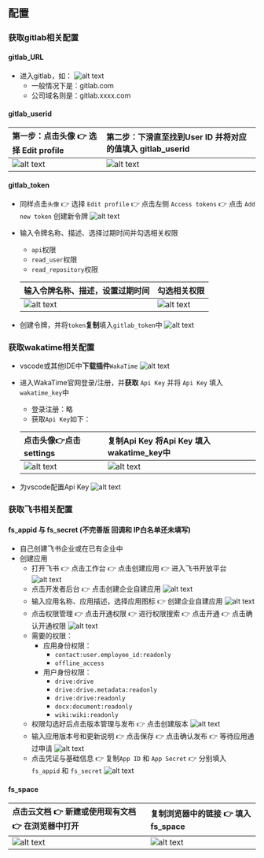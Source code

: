 ## 配置
### 获取gitlab相关配置
#### gitlab_URL
- 进入gitlab，如：
![alt text](image.png)
    - 一般情况下是：gitlab.com
    - 公司域名则是：gitlab.xxxx.com
#### gitlab_userid
|  第一步：点击头像 👉 选择 Edit profile  |第二步：下滑直至找到User ID 并将对应的值填入 gitlab_userid   |
| :- | :- | 
| ![alt text](image-1.png) |  ![alt text](image-2.png)  |


#### gitlab_token
- 同样点击`头像` 👉 选择 `Edit profile` 👉 点击左侧 `Access tokens` 👉 点击 `Add new token` 创建新令牌
![alt text](image-3.png)
- 输入令牌名称、描述、选择过期时间并勾选相关权限
    - `api`权限
    - `read_user`权限
    - `read_repository`权限

    |  输入令牌名称、描述，设置过期时间 |勾选相关权限  |
    | :- | :- | 
    | ![alt text](image-4.png) |  ![alt text](image-5.png)  |

- 创建令牌，并将`token`**复制**填入`gitlab_token`中
![alt text](image-6.png)

### 获取wakatime相关配置
- vscode或其他IDE中**下载插件**`WakaTime`
![alt text](image-7.png)

- 进入WakaTime官网登录/注册，并**获取** `Api Key` 并将 `Api Key` 填入 `wakatime_key`中
    - 登录注册：略
    - 获取`Api Key`如下：

    |  点击头像👉点击settings |复制Api Key 将Api Key 填入 wakatime_key中 |
    | :- | :- | 
    | ![alt text](image-8.png) | ![alt text](image-9.png)   |

- 为vscode配置Api Key
![alt text](image-10.png)

### 获取飞书相关配置
#### fs_appid 与 fs_secret (不完善版 回调和 IP白名单还未填写)
- 自己创建飞书企业或在已有企业中
- 创建应用
    - 打开飞书 👉 点击工作台 👉 点击创建应用 👉 进入飞书开放平台
![alt text](image-11.png)
    - 点击开发者后台 👉 点击创建企业自建应用
![alt text](image-12.png)
    - 输入应用名称、应用描述，选择应用图标 👉 创建企业自建应用
![alt text](image-13.png)
    - 点击权限管理 👉 点击开通权限 👉 进行权限搜索 👉 点击开通 👉 点击确认开通权限
![alt text](image-14.png)
    - 需要的权限：
        - 应用身份权限：
            - `contact:user.employee_id:readonly` 
            - `offline_access`
        - 用户身份权限：
            - `drive:drive` 
            - `drive:drive.metadata:readonly`
            - `drive:drive:readonly`
            - `docx:document:readonly`
            - `wiki:wiki:readonly`
    - 权限勾选好后点击版本管理与发布 👉 点击创建版本
    ![alt text](image-15.png)
    - 输入应用版本号和更新说明 👉 点击保存 👉 点击确认发布 👉 等待应用通过申请
    ![alt text](image-16.png)
    - 点击凭证与基础信息 👉 复制`App ID` 和 `App Secret` 👉 分别填入 `fs_appid` 和 `fs_secret`
    ![alt text](image-17.png)
#### fs_space 

| 点击云文档 👉 新建或使用现有文档 👉 在浏览器中打开|复制浏览器中的链接 👉 填入 fs_space  |
| :- | :- | 
| ![alt text](image-18.png) | ![alt text](image-19.png)   |
